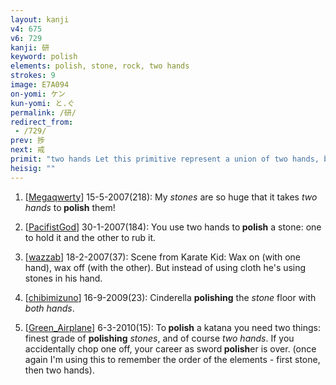 ```yaml
---
layout: kanji
v4: 675
v6: 729
kanji: 研
keyword: polish
elements: polish, stone, rock, two hands
strokes: 9
image: E7A094
on-yomi: ケン
kun-yomi: と.ぐ
permalink: /研/
redirect_from:
 - /729/
prev: 捗
next: 戒
primit: "two hands Let this primitive represent a union of two hands, both of which are used at the same time. Whenever this element appears at the bottom of its relative primitive, the top line is omitted, whether or not there is a horizontal line to replace it. [4]"
heisig: ""
---
```


1) [<a href="http://kanji.koohii.com/profile/Megaqwerty">Megaqwerty</a>] 15-5-2007(218): My <em>stones</em> are so huge that it takes <em>two hands</em> to<strong> polish</strong> them!

2) [<a href="http://kanji.koohii.com/profile/PacifistGod">PacifistGod</a>] 30-1-2007(184): You use two hands to<strong> polish</strong> a stone: one to hold it and the other to rub it.

3) [<a href="http://kanji.koohii.com/profile/wazzab">wazzab</a>] 18-2-2007(37): Scene from Karate Kid: Wax on (with one hand), wax off (with the other). But instead of using cloth he&#039;s using stones in his hand.

4) [<a href="http://kanji.koohii.com/profile/chibimizuno">chibimizuno</a>] 16-9-2009(23): Cinderella <strong>polishing</strong> the <em>stone</em> floor with <em>both hands</em>.

5) [<a href="http://kanji.koohii.com/profile/Green_Airplane">Green_Airplane</a>] 6-3-2010(15): To<strong> polish</strong> a katana you need two things: finest grade of <strong>polishing</strong> <em>stones</em>, and of course <em>two hands</em>. If you accidentally chop one off, your career as sword<strong> polish</strong>er is over. (once again I&#039;m using this to remember the order of the elements - first stone, then two hands).

